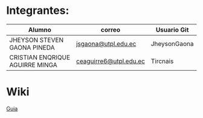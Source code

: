 # Integrantes:

Alumno | correo | Usuario Git
--------------- | --------------- | --------------- 
JHEYSON STEVEN GAONA PINEDA | jsgaona@utpl.edu.ec | JheysonGaona
CRISTIAN ENQRIQUE AGUIRRE MINGA | ceaguirre6@utpl.edu.ec | Tircnais

# Wiki
[Guia](https://github.com/JheysonGaona/ArquitecturaAplicaciones_Proyecto2Bimestre/blob/master/Guia.md)